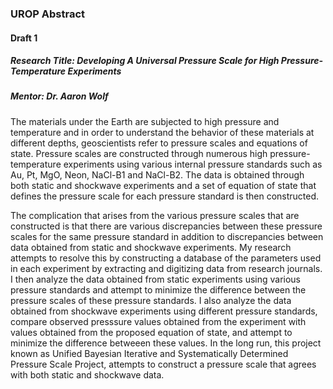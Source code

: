 ### UROP Abstract
#### Draft 1

##### Research Title: Developing A Universal Pressure Scale for High Pressure-Temperature   Experiments
##### Mentor: Dr. Aaron Wolf

The materials under the Earth are subjected to high pressure and temperature and in order to understand the behavior of these materials at different depths, geoscientists refer to pressure scales and equations of state. Pressure scales are constructed through numerous high pressure-temperature experiments using various internal pressure standards such as Au, Pt, MgO, Neon, NaCl-B1 and NaCl-B2. The data is obtained through both static and shockwave experiments and a set of equation of state that defines the pressure scale for each pressure standard is then constructed. 
	
The complication that arises from the various pressure scales that are constructed is that there are various discrepancies between these pressure scales for the same pressure standard in addition to discrepancies between data obtained from static and shockwave experiments. My research attempts to resolve this by constructing a database of the parameters used in each experiment by extracting and digitizing data from research journals. I then analyze the data obtained from static experiments using various pressure standards and attempt to minimize the difference between the pressure scales of these pressure standards. I also analyze the data obtained from shockwave experiments using different pressure standards, compare observed presssure values obtained from the experiment with values obtained from the proposed equation of state, and attempt to minimize the difference betweeen these values. In the long run, this project known as Unified Bayesian Iterative and Systematically Determined Pressure Scale Project, attempts to construct a pressure scale that agrees with both static and shockwave data. 


